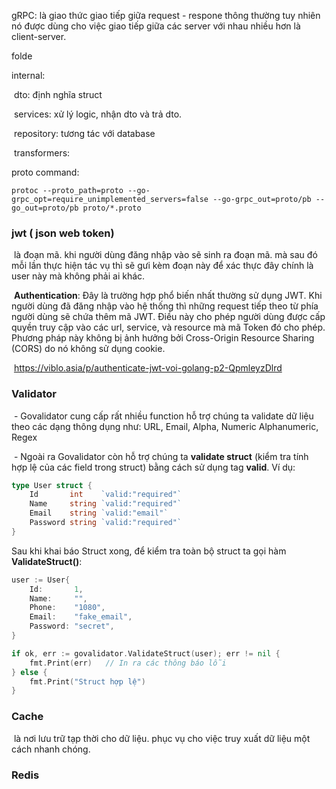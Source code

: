 

gRPC:  là giao thức giao tiếp giữa request - respone thông thường tuy nhiên nó được dùng cho việc giao tiếp giữa các server với nhau nhiều hơn là client-server.

folde

internal:

​	dto: định nghĩa struct

​	services: xử lý logic, nhận dto và trả dto.

​	repository: tương tác với database

​	transformers: 

proto command:

 `protoc --proto_path=proto --go-grpc_opt=require_unimplemented_servers=false --go-grpc_out=proto/pb --go_out=proto/pb proto/*.proto`





### jwt ( json web token)

​	là đoạn mã. khi người dùng đăng nhập vào sẽ sinh ra đoạn mã. mà sau đó mỗi lần thực hiện tác vụ thì sẽ gưi kèm đoạn này để xác thực đây chính là user này mà không phải ai khác.

​	**Authentication**: Đây là trường hợp phổ biến nhất thường sử dụng JWT. Khi người dùng đã đăng nhập vào hệ thống thì những request tiếp theo từ phía người dùng sẽ chứa thêm mã JWT. Điều này cho phép người dùng được cấp quyền truy cập vào các url, service, và resource mà mã Token đó cho phép. Phương pháp này không bị ảnh hưởng bởi Cross-Origin Resource Sharing (CORS) do nó không sử dụng cookie.

​	https://viblo.asia/p/authenticate-jwt-voi-golang-p2-QpmleyzDlrd

### Validator

​	\- Govalidator cung cấp rất nhiều function hỗ trợ chúng ta validate dữ liệu theo các dạng thông dụng như: URL, Email, Alpha, Numeric Alphanumeric, Regex

​	\- Ngoài ra Govalidator còn hỗ trợ chúng ta **validate struct** (kiểm tra tính hợp lệ của các field trong struct) bằng cách sử dụng tag **valid**. Ví dụ: 	

```go
type User struct {
	Id       int    `valid:"required"`
	Name     string `valid:"required"`
	Email    string `valid:"email"`
	Password string `valid:"required"`
}
```

Sau khi khai báo Struct xong, để kiểm tra toàn bộ struct ta gọi hàm **ValidateStruct()**: 

```go
user := User{
    Id:       1,
	Name:     "",
	Phone:    "1080",
	Email:    "fake_email",
	Password: "secret",
}

if ok, err := govalidator.ValidateStruct(user); err != nil {
	fmt.Print(err)   // In ra các thông báo lỗi
} else {
	fmt.Print("Struct hợp lệ")
}
```

### Cache

​	là nơi lưu trữ tạp thời cho dữ liệu. phục vụ cho việc truy xuất dữ liệu một cách nhanh chóng.



### Redis

​	
